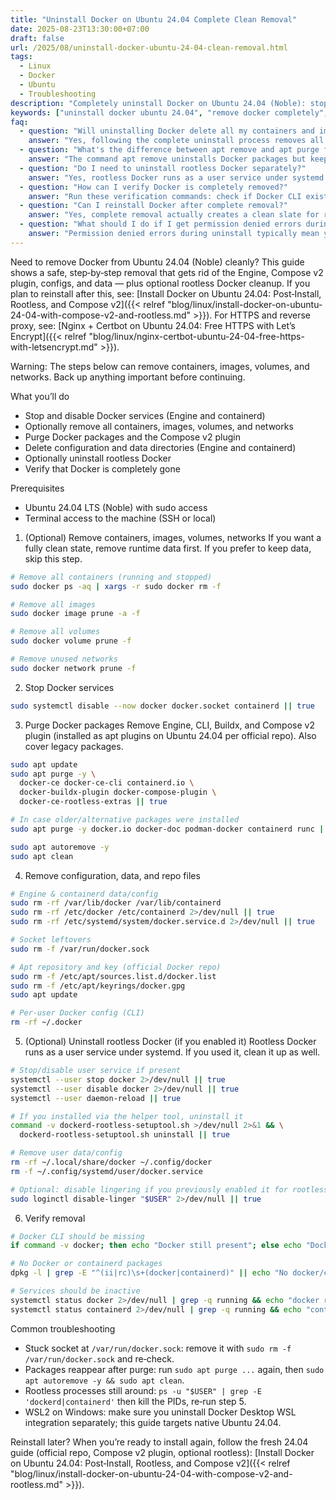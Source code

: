 ```yaml
---
title: "Uninstall Docker on Ubuntu 24.04 Complete Clean Removal"
date: 2025-08-23T13:30:00+07:00
draft: false
url: /2025/08/uninstall-docker-ubuntu-24-04-clean-removal.html
tags:
  - Linux
  - Docker
  - Ubuntu
  - Troubleshooting
description: "Completely uninstall Docker on Ubuntu 24.04 (Noble): stop services, purge packages, remove images/containers/volumes/networks, clean configs, rootless uninstall, and verify removal."
keywords: ["uninstall docker ubuntu 24.04", "remove docker completely", "docker compose v2 ubuntu", "purge docker", "uninstall containerd", "rootless docker uninstall"]
faq:
  - question: "Will uninstalling Docker delete all my containers and images?"
    answer: "Yes, following the complete uninstall process removes all containers, images, volumes, and networks. The guide includes an optional step to explicitly remove this data before purging packages. If you want to preserve data, skip step 1 and backup /var/lib/docker before proceeding with the removal."
  - question: "What's the difference between apt remove and apt purge for Docker?"
    answer: "The command apt remove uninstalls Docker packages but keeps configuration files in /etc/docker and /etc/containerd. Meanwhile, apt purge removes both packages and configuration files, providing a cleaner removal. This guide uses purge along with manual directory removal to ensure complete cleanup."
  - question: "Do I need to uninstall rootless Docker separately?"
    answer: "Yes, rootless Docker runs as a user service under systemd --user and stores data in your home directory (~/.local/share/docker). If you enabled rootless Docker, follow step 5 to stop the user service, run dockerd-rootless-setuptool.sh uninstall, and remove user-specific data and configs."
  - question: "How can I verify Docker is completely removed?"
    answer: "Run these verification commands: check if Docker CLI exists with 'command -v docker', search for remaining packages with 'dpkg -l | grep docker', verify services are stopped with 'systemctl status docker' and 'systemctl status containerd'. All commands should show Docker is not found or services are inactive."
  - question: "Can I reinstall Docker after complete removal?"
    answer: "Yes, complete removal actually creates a clean slate for reinstallation. After uninstalling, you can follow the fresh installation guide for Ubuntu 24.04 to reinstall Docker Engine, Compose v2 plugin, and optionally enable rootless mode again. The removal process doesn't prevent future installations."
  - question: "What should I do if I get permission denied errors during uninstall?"
    answer: "Permission denied errors during uninstall typically mean you need sudo privileges. Ensure all docker and systemctl commands use sudo. If removing user data (~/.docker, ~/.local/share/docker) fails, check file ownership with 'ls -la' and use sudo only for system directories, not your home directory files."
---
```


Need to remove Docker from Ubuntu 24.04 (Noble) cleanly? This guide shows a safe, step‑by‑step removal that gets rid of the Engine, Compose v2 plugin, configs, and data — plus optional rootless Docker cleanup. If you plan to reinstall after this, see: [Install Docker on Ubuntu 24.04: Post‑Install, Rootless, and Compose v2]({{< relref "blog/linux/install-docker-on-ubuntu-24-04-with-compose-v2-and-rootless.md" >}}). For HTTPS and reverse proxy, see: [Nginx + Certbot on Ubuntu 24.04: Free HTTPS with Let’s Encrypt]({{< relref "blog/linux/nginx-certbot-ubuntu-24-04-free-https-with-letsencrypt.md" >}}).

Warning: The steps below can remove containers, images, volumes, and networks. Back up anything important before continuing.

What you’ll do
- Stop and disable Docker services (Engine and containerd)
- Optionally remove all containers, images, volumes, and networks
- Purge Docker packages and the Compose v2 plugin
- Delete configuration and data directories (Engine and containerd)
- Optionally uninstall rootless Docker
- Verify that Docker is completely gone

Prerequisites
- Ubuntu 24.04 LTS (Noble) with sudo access
- Terminal access to the machine (SSH or local)

1) (Optional) Remove containers, images, volumes, networks
If you want a fully clean state, remove runtime data first. If you prefer to keep data, skip this step.
```bash
# Remove all containers (running and stopped)
sudo docker ps -aq | xargs -r sudo docker rm -f

# Remove all images
sudo docker image prune -a -f

# Remove all volumes
sudo docker volume prune -f

# Remove unused networks
sudo docker network prune -f
```

2) Stop Docker services
```bash
sudo systemctl disable --now docker docker.socket containerd || true
```

3) Purge Docker packages
Remove Engine, CLI, Buildx, and Compose v2 plugin (installed as apt plugins on Ubuntu 24.04 per official repo). Also cover legacy packages.
```bash
sudo apt update
sudo apt purge -y \
  docker-ce docker-ce-cli containerd.io \
  docker-buildx-plugin docker-compose-plugin \
  docker-ce-rootless-extras || true

# In case older/alternative packages were installed
sudo apt purge -y docker.io docker-doc podman-docker containerd runc || true

sudo apt autoremove -y
sudo apt clean
```

4) Remove configuration, data, and repo files
```bash
# Engine & containerd data/config
sudo rm -rf /var/lib/docker /var/lib/containerd
sudo rm -rf /etc/docker /etc/containerd 2>/dev/null || true
sudo rm -rf /etc/systemd/system/docker.service.d 2>/dev/null || true

# Socket leftovers
sudo rm -f /var/run/docker.sock

# Apt repository and key (official Docker repo)
sudo rm -f /etc/apt/sources.list.d/docker.list
sudo rm -f /etc/apt/keyrings/docker.gpg
sudo apt update

# Per-user Docker config (CLI)
rm -rf ~/.docker
```

5) (Optional) Uninstall rootless Docker (if you enabled it)
Rootless Docker runs as a user service under systemd. If you used it, clean it up as well.
```bash
# Stop/disable user service if present
systemctl --user stop docker 2>/dev/null || true
systemctl --user disable docker 2>/dev/null || true
systemctl --user daemon-reload || true

# If you installed via the helper tool, uninstall it
command -v dockerd-rootless-setuptool.sh >/dev/null 2>&1 && \
  dockerd-rootless-setuptool.sh uninstall || true

# Remove user data/config
rm -rf ~/.local/share/docker ~/.config/docker
rm -f ~/.config/systemd/user/docker.service

# Optional: disable lingering if you previously enabled it for rootless
sudo loginctl disable-linger "$USER" 2>/dev/null || true
```

6) Verify removal
```bash
# Docker CLI should be missing
if command -v docker; then echo "Docker still present"; else echo "Docker CLI not found ✔"; fi

# No Docker or containerd packages
dpkg -l | grep -E "^(ii|rc)\s+(docker|containerd)" || echo "No docker/containerd packages found ✔"

# Services should be inactive
systemctl status docker 2>/dev/null | grep -q running && echo "docker running" || echo "docker not running ✔"
systemctl status containerd 2>/dev/null | grep -q running && echo "containerd running" || echo "containerd not running ✔"
```

Common troubleshooting
- Stuck socket at `/var/run/docker.sock`: remove it with `sudo rm -f /var/run/docker.sock` and re‑check.
- Packages reappear after purge: run `sudo apt purge ...` again, then `sudo apt autoremove -y && sudo apt clean`.
- Rootless processes still around: `ps -u "$USER" | grep -E 'dockerd|containerd'` then kill the PIDs, re‑run step 5.
- WSL2 on Windows: make sure you uninstall Docker Desktop WSL integration separately; this guide targets native Ubuntu 24.04.

Reinstall later?
When you’re ready to install again, follow the fresh 24.04 guide (official repo, Compose v2 plugin, optional rootless): [Install Docker on Ubuntu 24.04: Post‑Install, Rootless, and Compose v2]({{< relref "blog/linux/install-docker-on-ubuntu-24-04-with-compose-v2-and-rootless.md" >}}).
